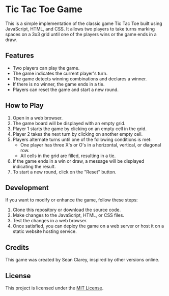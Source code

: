 # Tic Tac Toe Game

This is a simple implementation of the classic game Tic Tac Toe built using JavaScript, HTML, and CSS. It allows two players to take turns marking spaces on a 3x3 grid until one of the players wins or the game ends in a draw.

## Features

- Two players can play the game.
- The game indicates the current player's turn.
- The game detects winning combinations and declares a winner.
- If there is no winner, the game ends in a tie.
- Players can reset the game and start a new round.

## How to Play

1. Open in a web browser.
2. The game board will be displayed with an empty grid.
3. Player 1 starts the game by clicking on an empty cell in the grid.
4. Player 2 takes the next turn by clicking on another empty cell.
5. Players alternate turns until one of the following conditions is met:
   - One player has three X's or O's in a horizontal, vertical, or diagonal row.
   - All cells in the grid are filled, resulting in a tie.
6. If the game ends in a win or draw, a message will be displayed indicating the result.
7. To start a new round, click on the "Reset" button.

## Development

If you want to modify or enhance the game, follow these steps:

1. Clone this repository or download the source code.
2. Make changes to the JavaScript, HTML, or CSS files.
3. Test the changes in a web browser.
4. Once satisfied, you can deploy the game on a web server or host it on a static website hosting service.

## Credits

This game was created by Sean Clarey, inspired by other versions online.

## License

This project is licensed under the [MIT License](LICENSE).
